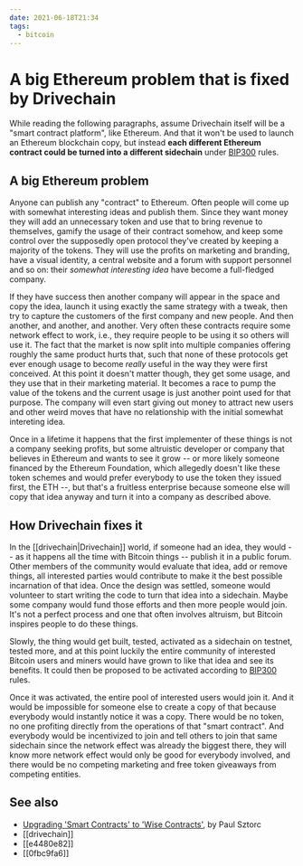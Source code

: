 ```yaml
---
date: 2021-06-18T21:34
tags:
  - bitcoin
---
```


# A big Ethereum problem that is fixed by Drivechain

While reading the following paragraphs, assume Drivechain itself will be a "smart contract platform", like Ethereum. And that it won't be used to launch an Ethereum blockchain copy, but instead **each different Ethereum contract could be turned into a different sidechain** under [BIP300](https://bips.xyz/300) rules.

## A big Ethereum problem

Anyone can publish any "contract" to Ethereum. Often people will come up with somewhat interesting ideas and publish them. Since they want money they will add an unnecessary token and use that to bring revenue to themselves, gamify the usage of their contract somehow, and keep some control over the supposedly open protocol they've created by keeping a majority of the tokens. They will use the profits on marketing and branding, have a visual identity, a central website and a forum with support personnel and so on: their _somewhat interesting idea_ have become a full-fledged company.

If they have success then another company will appear in the space and copy the idea, launch it using exactly the same strategy with a tweak, then try to capture the customers of the first company and new people. And then another, and another, and another. Very often these contracts require some network effect to work, i.e., they require people to be using it so others will use it. The fact that the market is now split into multiple companies offering roughly the same product hurts that, such that none of these protocols get ever enough usage to become _really_ useful in the way they were first conceived. At this point it doesn't matter though, they get some usage, and they use that in their marketing material. It becomes a race to pump the value of the tokens and the current usage is just another point used for that purpose. The company will even start giving out money to attract new users and other weird moves that have no relationship with the initial somewhat intereting idea.

Once in a lifetime it happens that the first implementer of these things is not a company seeking profits, but some altruistic developer or company that believes in Ethereum and wants to see it grow -- or more likely someone financed by the Ethereum Foundation, which allegedly doesn't like these token schemes and would prefer everybody to use the token they issued first, the ETH --, but that's a fruitless enterprise because someone else will copy that idea anyway and turn it into a company as described above.

## How Drivechain fixes it

In the [[drivechain|Drivechain]] world, if someone had an idea, they would -- as it happens all the time with Bitcoin things -- publish it in a public forum. Other members of the community would evaluate that idea, add or remove things, all interested parties would contribute to make it the best possible incarnation of that idea. Once the design was settled, someone would volunteer to start writing the code to turn that idea into a sidechain. Maybe some company would fund those efforts and then more people would join. It's not a perfect process and one that often involves altruism, but Bitcoin inspires people to do these things.

Slowly, the thing would get built, tested, activated as a sidechain on testnet, tested more, and at this point luckily the entire community of interested Bitcoin users and miners would have grown to like that idea and see its benefits. It could then be proposed to be activated according to [BIP300](https://bips.xyz/300) rules.

Once it was activated, the entire pool of interested users would join it. And it would be impossible for someone else to create a copy of that because everybody would instantly notice it was a copy. There would be no token, no one profiting directly from the operations of that "smart contract". And everybody would be incentivized to join and tell others to join that same sidechain since the network effect was already the biggest there, they will know more network effect would only be good for everybody involved, and there would be no competing marketing and free token giveaways from competing entities.

## See also

 - [Upgrading 'Smart Contracts' to 'Wise Contracts'](https://www.truthcoin.info/blog/wise-contracts/), by Paul Sztorc
 - [[drivechain]]
 - [[e4480e82]]
 - [[0fbc9fa6]]
